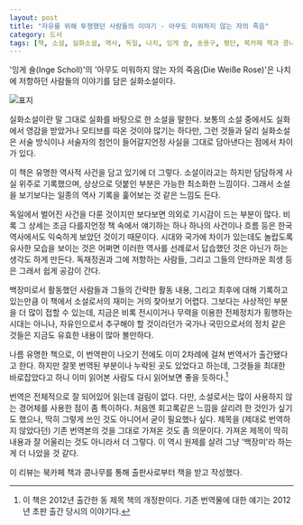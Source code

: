 ```yaml
---
layout: post
title: "자유를 위해 투쟁했던 사람들의 이야기 - 아무도 미워하지 않는 자의 죽음"
category: 도서
tags: [책, 소설, 실화소설, 역사, 독일, 나치, 잉게 숄, 송용구, 평단, 북카페 책과 콩나무, 서평]
---
```


'잉게 숄(Inge Scholl)'의
'아무도 미워하지 않는 자의 죽음(Die Weiße Rose)'은
나치에 저항하던 사람들의 이야기를 담은 실화소설이다.

![표지](https://images2.imgbox.com/a0/11/i0VQeJ1d_o.jpg)

실화소설이란 말 그대로 실화를 바탕으로 한 소설을 말한다.
보통의 소설 중에서도 실화에서 영감을 받았거나 모티브를 따온 것이야 많기는 하다만,
그런 것들과 달리 실화소설은 서술 방식이나 서술자의 첨언이 들어갈지언정
사실을 그대로 담아낸다는 점에서 차이가 있다.

이 책은 유명한 역사적 사건을 담고 있기에 더 그렇다.
소설이라고는 하지만 담담하게 사실 위주로 기록했으며,
상상으로 덧붙인 부분은 가능한 최소화한 느낌이다.
그래서 소설을 보기보다는 일종의 역사 기록을 훑어보는 것 같은 느낌도 든다.

독일에서 벌어진 사건을 다룬 것이지만 보다보면 의외로 기시감이 드는 부분이 많다.
비록 그 상세는 조금 다를지언정 책 속에서 얘기하는 하나 하나의 사건이나 흐름 등은
한국 역사에서도 익숙하게 보았던 것이기 때문이다.
시대와 국가에 차이가 있는데도 놀랍도록 유사한 모습을 보이는 것은
어쩌면 이러한 역사를 선례로서 답습했던 것은 아닌가 하는 생각도 하게 만든다.
독재정권과 그에 저항하는 사람들, 그리고 그들의 안타까운 희생 등은 그래서 쉽게 공감이 간다.

백장미로서 활동했던 사람들과 그들의 간략한 활동 내용, 그리고 최후에 대해 기록하고 있는만큼
이 책에서 소설로서의 재미는 거의 찾아보기 어렵다.
그보다는 사상적인 부분을 더 많이 접할 수 있는데,
지금은 비록 전시이거나 무력을 이용한 전제정치가 횡행하는 시대는 아니나,
자유인으로서 추구해야 할 것이라던가 국가나 국민으로서의 정치 같은 것들은 지금도 유효한 내용이 많아 볼만하다.

나름 유명한 책으로, 이 번역판이 나오기 전에도 이미 2차례에 걸쳐 번역서가 출간됐다고 한다.
하지만 잘못 번역된 부분이나 누락된 곳도 있었다고 하는데,
그것들을 최대한 바로잡았다고 하니
이미 읽어본 사람도 다시 읽어보면 좋을 듯하다.[^1]

[^1]: 이 책은 2012년 출간한 동 제목 책의 개정판이다. 기존 번역물에 대한 얘기는 2012년 초판 출간 당시의 이야기다.

번역은 전체적으로 잘 되어있어 읽는데 걸림이 없다.
다만, 소설로서는 많이 사용하지 않는 경어체를 사용한 점이 좀 특이하다.
처음엔 회고록같은 느낌을 살리려 한 것인가 싶기도 했으나,
딱히 그렇게 쓰인 것도 아니어서 굳이 필요했나 싶다.
제목을 (제대로 번역하지 않았다던) 기존 번역본의 것을 그대로 가져온 것도 좀 의문이다.
가져온 제목이 딱히 내용과 잘 어울리는 것도 아니라서 더 그렇다.
이 역시 원제를 살려 그냥 '백장미'라 하는 게 더 나았을 것 같다.



<div class="im im-info">
이 리뷰는 북카페 책과 콩나무를 통해 출판사로부터 책을 받고 작성했다.
</div>
